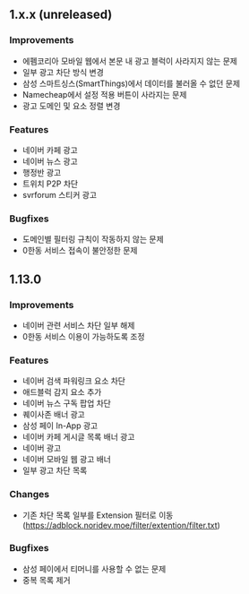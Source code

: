<!--
## 1.x.x (unreleased)
### Improvements
### Features
### Changes
### Bugfixes

-->

## 1.x.x (unreleased)
### Improvements
- 에펨코리아 모바일 웹에서 본문 내 광고 블럭이 사라지지 않는 문제
- 일부 광고 차단 방식 변경
- 삼성 스마트싱스(SmartThings)에서 데이터를 불러올 수 없던 문제
- Namecheap에서 설정 적용 버튼이 사라지는 문제
- 광고 도메인 및 요소 정렬 변경
### Features
- 네이버 카페 광고
- 네이버 뉴스 광고
- 행정반 광고
- 트위치 P2P 차단
- svrforum 스티커 광고
### Bugfixes
- 도메인별 필터링 규칙이 작동하지 않는 문제
- 0한동 서비스 접속이 불안정한 문제

## 1.13.0
### Improvements
- 네이버 관련 서비스 차단 일부 해제
- 0한동 서비스 이용이 가능하도록 조정
### Features
- 네이버 검색 파워링크 요소 차단
- 애드블럭 감지 요소 추가
- 네이버 뉴스 구독 팝업 차단
- 퀘이사존 배너 광고
- 삼성 페이 In-App 광고
- 네이버 카페 게시글 목록 배너 광고
- 네이버 광고
- 네이버 모바일 웹 광고 배너
- 일부 광고 차단 목록
### Changes
- 기존 차단 목록 일부를 Extension 필터로 이동 (https://adblock.noridev.moe/filter/extention/filter.txt)
### Bugfixes
- 삼성 페이에서 티머니를 사용할 수 없는 문제
- 중복 목록 제거
